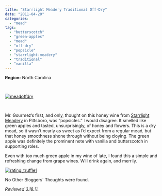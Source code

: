 ```yaml
---
title: "Starrlight Meadery Traditional Off-Dry"
date: "2011-04-20"
categories: 
  - "mead"
tags: 
  - "butterscotch"
  - "green-apples"
  - "mead"
  - "off-dry"
  - "popsicle"
  - "starrlight-meadery"
  - "traditional"
  - "vanilla"
---
```


**Region:** North Carolina

 

[![](http://s3.amazonaws.com/thegourmez-wpmedia/2011/04/meadoffdry.jpg "meadoffdry")](http://s3.amazonaws.com/thegourmez-wpmedia/2011/04/meadoffdry.jpg)

 

Mr. Gourmez’s first, and only, thought on this honey wine from [Starrlight Meadery](../../../../../?p=2261) in Pittsboro, was “popsicles.” I would disagree. It smelled like green apples and tasted, unsurprisingly, of honey and flowers. This is a dry mead, so it wasn’t nearly as sweet as I’d expect from a regular mead, but that honey smoothness shone through without being cloying. The green apple was definitely the prominent note with vanilla and butterscotch in supporting roles.

Even with too much green apple in my wine of late, I found this a simple and refreshing change from grape wines. Will drink again, and merrily.

[![](http://s3.amazonaws.com/thegourmez-wpmedia/2009/02/rating_truffle1.gif "rating_truffle1")](http://s3.amazonaws.com/thegourmez-wpmedia/2009/02/rating_truffle1.gif)

No Other Bloggers' Thoughts were found.

_Reviewed 3.18.11._
